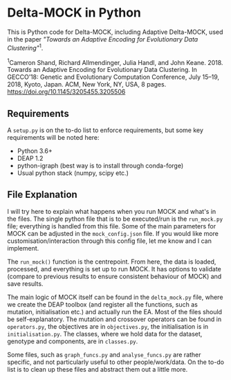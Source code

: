 # Delta-MOCK in Python
This is Python code for Delta-MOCK, including Adaptive Delta-MOCK, used in the paper *"Towards an Adaptive Encoding for Evolutionary Data Clustering"*<sup>1</sup>.

<sup>1</sup>Cameron Shand, Richard Allmendinger, Julia Handl, and John Keane. 2018. Towards an Adaptive Encoding for Evolutionary Data Clustering. In GECCO’18: Genetic and Evolutionary Computation Conference, July 15–19, 2018, Kyoto, Japan. ACM, New York, NY, USA, 8 pages. https://doi.org/10.1145/3205455.3205506

## Requirements
A `setup.py` is on the to-do list to enforce requirements, but some key requirements will be noted here:
* Python 3.6+ 
* DEAP 1.2
* python-igraph (best way is to install through conda-forge)
* Usual python stack (numpy, scipy etc.)

## File Explanation
I will try here to explain what happens when you run MOCK and what's in the files. The single python file that is to be executed/run is the `run_mock.py` file; everything is handled from this file. Some of the main parameters for MOCK can be adjusted in the `mock_config.json` file. If you would like more customisation/interaction through this config file, let me know and I can implement.

The `run_mock()` function is the centrepoint. From here, the data is loaded, processed, and everything is set up to run MOCK. It has options to validate (compare to previous results to ensure consistent behaviour of MOCK) and save results.

The main logic of MOCK itself can be found in the `delta_mock.py` file, where we create the DEAP toolbox (and register all the functions, such as mutation, initialisation etc.) and actually run the EA. Most of the files should be self-explanatory. The mutation and crossover operators can be found in `operators.py`, the objectives are in `objectives.py`, the initialisation is in `initialisation.py`. The classes, where we hold data for the dataset, genotype and components, are in `classes.py`.

Some files, such as `graph_funcs.py` and `analyse_funcs.py` are rather specific, and not particularly useful to other people/work/data. On the to-do list is to clean up these files and abstract them out a little more.
